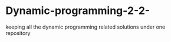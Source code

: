 # Dynamic-programming-2-2-
keeping all the dynamic programming related solutions under one repository
